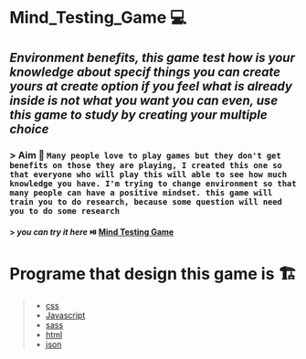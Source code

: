 # Mind_Testing_Game 💻

## *Environment benefits, this game test how is your knowledge about specif things you can create yours at create option if you feel what is already inside is not what you want you can even, use this game to study by creating your multiple choice*

### > Aim 🥉 ``Many people love to play games but they don't get benefits on those they are playing, I created this one so that everyone who will play this will able to see how much knowledge you have. I'm trying to change environment so that many people can have a positive mindset. this game will train you to do research, because some question will need you to do some research``

#### > *you can try it here* ⏯️ [Mind Testing Game](./https://bongani94.github.io/Mind_Testing_Game/)

# Programe that design this game is 🏗️
>- [css](./css)
>- [Javascript](./js)
>- [sass](./sass)
>- [html](./index.html)
>- [json](./package.json)
